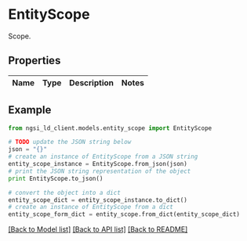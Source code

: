 # EntityScope

Scope. 

## Properties

Name | Type | Description | Notes
------------ | ------------- | ------------- | -------------

## Example

```python
from ngsi_ld_client.models.entity_scope import EntityScope

# TODO update the JSON string below
json = "{}"
# create an instance of EntityScope from a JSON string
entity_scope_instance = EntityScope.from_json(json)
# print the JSON string representation of the object
print EntityScope.to_json()

# convert the object into a dict
entity_scope_dict = entity_scope_instance.to_dict()
# create an instance of EntityScope from a dict
entity_scope_form_dict = entity_scope.from_dict(entity_scope_dict)
```
[[Back to Model list]](../README.md#documentation-for-models) [[Back to API list]](../README.md#documentation-for-api-endpoints) [[Back to README]](../README.md)


